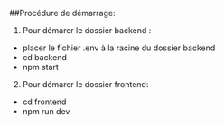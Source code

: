 ##Procédure de démarrage:

1. Pour démarer le dossier backend :
- placer le fichier .env à la racine du dossier backend
- cd backend
- npm start

2. Pour démarer le dossier frontend:
- cd frontend
- npm run dev